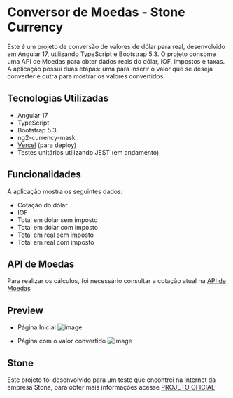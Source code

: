 # Conversor de Moedas - Stone Currency

Este é um projeto de conversão de valores de dólar para real, desenvolvido em Angular 17, utilizando TypeScript e Bootstrap 5.3. O projeto consome uma API de Moedas para obter dados reais do dólar, IOF, impostos e taxas. A aplicação possui duas etapas: uma para inserir o valor que se deseja converter e outra para mostrar os valores convertidos.

## Tecnologias Utilizadas

- Angular 17
- TypeScript
- Bootstrap 5.3
- ng2-currency-mask
- [Vercel](https://stone-test-beta.vercel.app/) (para deploy)
- Testes unitários utilizando JEST (em andamento)

## Funcionalidades

A aplicação mostra os seguintes dados:

- Cotação do dólar
- IOF
- Total em dólar sem imposto
- Total em dólar com imposto
- Total em real sem imposto
- Total em real com imposto

## API de Moedas

Para realizar os cálculos, foi necessário consultar a cotação atual na [API de Moedas](https://docs.awesomeapi.com.br/api-de-moedas)  

## Preview

- Página Inicial
![image](https://github.com/FelipeSantanaa/stone-test/assets/69217173/e50d86b2-e9f7-4fe6-a21b-71d65bb69dbf)

- Página com o valor convertido
![image](https://github.com/FelipeSantanaa/stone-test/assets/69217173/ff6be5c9-5e35-49fc-9202-ac0d2d9bccc1)


## Stone

Este projeto foi desenvolvido para um teste que encontrei na internet da empresa Stona, para obter mais informações acesse [PROJETO OFICIAL](https://github.com/stone-payments/template-desafio-web?tab=readme-ov-file)
